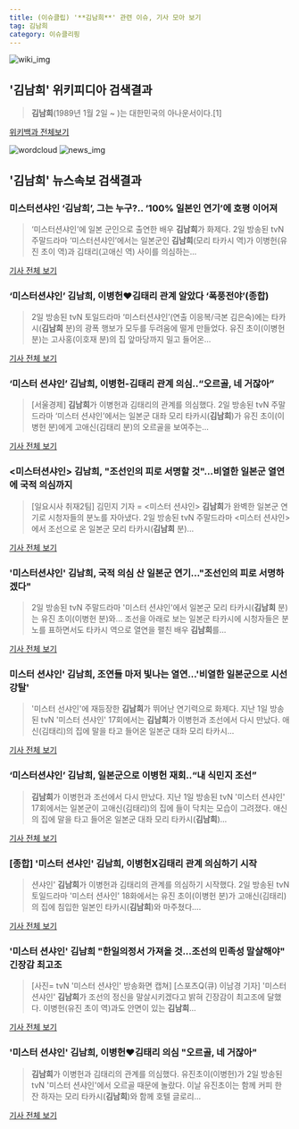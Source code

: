 ```yaml
---
title: (이슈클립) '**김남희**' 관련 이슈, 기사 모아 보기
tag: 김남희
category: 이슈클리핑
---
```

![wiki_img](https://user-images.githubusercontent.com/42597476/44503234-41136a80-a6d0-11e8-9071-6fc6418eafe4.png)
## **'**김남희**'** 위키피디아 검색결과
>**김남희**(1989년 1월 2일 ~ )는 대한민국의 아나운서이다.[1]

<a href="https://ko.wikipedia.org/wiki/김남희" target="_blank">위키백과 전체보기</a>

![wordcloud](https://s3.ap-northeast-2.amazonaws.com/lyrics101-wordcloud/2018-09-03-1535912969.png)
![news_img](https://user-images.githubusercontent.com/42597476/44507050-1206f400-a6e4-11e8-8d98-7ffbfebb353f.png)
## **'**김남희**'** 뉴스속보 검색결과
### 미스터션샤인 ‘**김남희**’, 그는 누구?.. ‘100% 일본인 연기’에 호평 이어져

>‘미스터션샤인’에 일본 군인으로 출연한 배우 **김남희**가 화제다. 2일 방송된 tvN 주말드라마 ‘미스터션샤인’에서는 일본군인 **김남희**(모리 타카시 역)가 이병헌(유진 초이 역)과 김태리(고애신 역) 사이를 의심하는...

<a href="http://www.kookje.co.kr/news2011/asp/newsbody.asp?code=0500&key=20180903.99099000553" target="_blank">기사 전체 보기</a>

### ‘미스터션샤인’ **김남희**, 이병헌♥김태리 관계 알았다 ‘폭풍전야’(종합)

>2일 방송된 tvN 토일드라마 ‘미스터션샤인’(연출 이응복/극본 김은숙)에는 타카시(**김남희** 분)의 광폭 행보가 모두를 두려움에 떨게 만들었다. 유진 초이(이병헌 분)는 고사홍(이호재 분)의 집 앞마당까지 밀고 들어온...

<a href="http://biz.heraldcorp.com/view.php?ud=201809022231365768815_1" target="_blank">기사 전체 보기</a>

### ‘미스터 션샤인’ **김남희**, 이병헌-김태리 관계 의심..“오르골, 네 거잖아”

>[서울경제] **김남희**가 이병헌과 김태리의 관계를 의심했다. 2일 방송된 tvN 주말드라마 ‘미스터 션샤인’에서는 일본군 대좌 모리 타카시(**김남희**)가 유진 초이(이병헌 분)에게 고애신(김태리 분)의 오르골을 보여주는...

<a href="http://www.sedaily.com/NewsView/1S4HCILPSJ" target="_blank">기사 전체 보기</a>

### <미스터션샤인> **김남희**, "조선인의 피로 서명할 것"…비열한 일본군 열연에 국적 의심까지

>[일요시사 취재2팀]  김민지 기자 = <미스터 션샤인> **김남희**가 완벽한 일본군 연기로 시청자들의 분노를 자아냈다. 2일 방송된 tvN 주말드라마 <미스터 션샤인>에서 조선으로 온 일본군 모리 타카시(**김남희** 분)...

<a href="http://www.ilyosisa.co.kr/news/articleView.html?idxno=151462" target="_blank">기사 전체 보기</a>

### '미스터션샤인' **김남희**, 국적 의심 산 일본군 연기…"조선인의 피로 서명하겠다"

>2일 방송된 tvN 주말드라마 '미스터 션샤인'에서 일본군 모리 타카시(**김남희** 분)는 유진 초이(이병헌 분)와... 조선을 아래로 보는 일본군 타카시에 시청자들은 분노를 표하면서도 타카시 역으로 열연을 펼친 배우 **김남희**를...

<a href="http://www.gwangnam.co.kr/read.php3?aid=1535912652302980159" target="_blank">기사 전체 보기</a>

### 미스터 션샤인' **김남희**, 조연들 마저 빛나는 열연…'비열한 일본군으로 시선강탈'

>'미스터 선샤인'에 재등장한 **김남희**가 뛰어난 연기력으로 화제다. 지난 1일 방송된 tvN '미스터 션샤인' 17회에서는 **김남희**가 이병헌과 조선에서 다시 만났다. 애신(김태리)의 집에 말을 타고 들어온 일본군 대좌 모리 타카시...

<a href="http://www.topstarnews.net/news/articleView.html?idxno=475419" target="_blank">기사 전체 보기</a>

### ‘미스터션샤인’ **김남희**, 일본군으로 이병헌 재회..“내 식민지 조선”

>**김남희**가 이병헌과 조선에서 다시 만났다. 지난 1일 방송된 tvN '미스터 션샤인' 17회에서는 일본군이 고애신(김태리)의 집에 들이 닥치는 모습이 그려졌다. 애신의 집에 말을 타고 들어온 일본군 대좌 모리 타카시(**김남희**)...

<a href="http://www.osen.co.kr/article/G1110980408" target="_blank">기사 전체 보기</a>

### [종합] '미스터 션샤인' **김남희**, 이병헌X김태리 관계 의심하기 시작

>션샤인' **김남희**가 이병헌과 김태리의 관계를 의심하기 시작했다. 2일 방송된 tvN 토일드라마 '미스터 션사인' 18화에서는 유진 초이(이병헌 분)가 고애신(김태리)의 집에 침입한 일본인 타카시(**김남희**)와 마주쳤다....

<a href="http://www.xportsnews.com/?ac=article_view&entry_id=1014578" target="_blank">기사 전체 보기</a>

### '미스터 션샤인' **김남희** "한일의정서 가져올 것...조선의 민족성 말살해야" 긴장감 최고조

>[사진= tvN '미스터 션샤인' 방송화면 캡쳐] [스포츠Q(큐) 이남경 기자] '미스터 션샤인' **김남희**가 조선의 정신을 말살시키겠다고 밝혀 긴장감이 최고조에 달했다.  이병헌(유진 초이 역)과도 안면이 있는 **김남희**...

<a href="http://www.sportsq.co.kr/news/articleView.html?idxno=301163" target="_blank">기사 전체 보기</a>

### '미스터 션샤인' **김남희**, 이병헌♥김태리 의심 "오르골, 네 거잖아"

>**김남희**가 이병헌과 김태리의 관계를 의심했다. 유진초이(이병헌)가 2일 방송된 tvN '미스터 션샤인'에서 오르골 때문에 놀랐다. 이날 유진초이는 함께 커피 한 잔 하자는 모리 타카시(**김남희**)와 함께 호텔 글로리...

<a href="http://enews24.tving.com/news/article.asp?nsID=1300064" target="_blank">기사 전체 보기</a>



